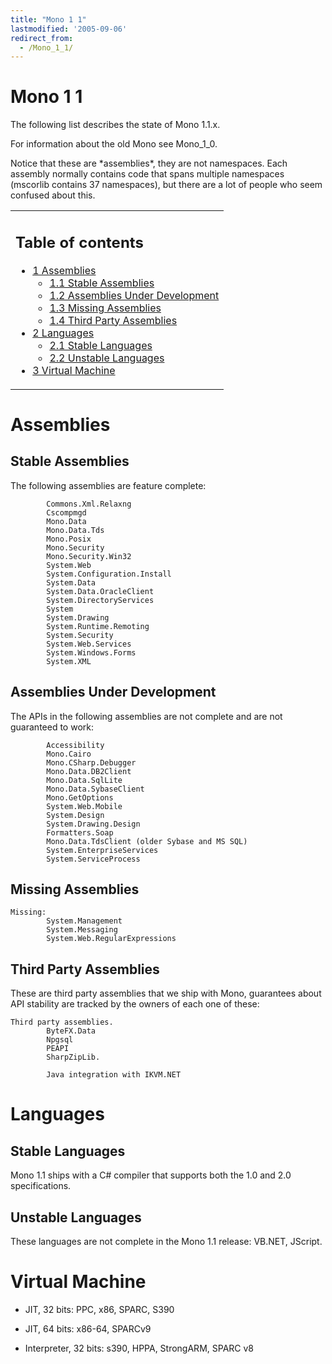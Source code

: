 ```yaml
---
title: "Mono 1 1"
lastmodified: '2005-09-06'
redirect_from:
  - /Mono_1_1/
---
```


Mono 1 1
========

The following list describes the state of Mono 1.1.x.

For information about the old Mono see Mono\_1\_0.

Notice that these are \*assemblies\*, they are not namespaces. Each assembly normally contains code that spans multiple namespaces (mscorlib contains 37 namespaces), but there are a lot of people who seem confused about this.

<table>
<col width="100%" />
<tbody>
<tr class="odd">
<td align="left"><h2>Table of contents</h2>
<ul>
<li><a href="#assemblies">1 Assemblies</a>
<ul>
<li><a href="#stable-assemblies">1.1 Stable Assemblies</a></li>
<li><a href="#assemblies-under-development">1.2 Assemblies Under Development</a></li>
<li><a href="#missing-assemblies">1.3 Missing Assemblies</a></li>
<li><a href="#third-party-assemblies">1.4 Third Party Assemblies</a></li>
</ul></li>
<li><a href="#languages">2 Languages</a>
<ul>
<li><a href="#stable-languages">2.1 Stable Languages</a></li>
<li><a href="#unstable-languages">2.2 Unstable Languages</a></li>
</ul></li>
<li><a href="#virtual-machine">3 Virtual Machine</a></li>
</ul></td>
</tr>
</tbody>
</table>

Assemblies
==========

Stable Assemblies
-----------------

The following assemblies are feature complete:

            Commons.Xml.Relaxng
            Cscompmgd
            Mono.Data
            Mono.Data.Tds
            Mono.Posix
            Mono.Security
            Mono.Security.Win32
            System.Web
            System.Configuration.Install
            System.Data
            System.Data.OracleClient
            System.DirectoryServices
            System
            System.Drawing
            System.Runtime.Remoting
            System.Security
            System.Web.Services
            System.Windows.Forms
            System.XML

Assemblies Under Development
----------------------------

The APIs in the following assemblies are not complete and are not guaranteed to work:

            Accessibility
            Mono.Cairo
            Mono.CSharp.Debugger
            Mono.Data.DB2Client
            Mono.Data.SqlLite
            Mono.Data.SybaseClient
            Mono.GetOptions
            System.Web.Mobile
            System.Design
            System.Drawing.Design
            Formatters.Soap
            Mono.Data.TdsClient (older Sybase and MS SQL)
            System.EnterpriseServices
            System.ServiceProcess

Missing Assemblies
------------------

    Missing:
            System.Management
            System.Messaging
            System.Web.RegularExpressions

Third Party Assemblies
----------------------

These are third party assemblies that we ship with Mono, guarantees about API stability are tracked by the owners of each one of these:

    Third party assemblies.
            ByteFX.Data
            Npgsql
            PEAPI
            SharpZipLib.

            Java integration with IKVM.NET

Languages
=========

Stable Languages
----------------

Mono 1.1 ships with a C\# compiler that supports both the 1.0 and 2.0 specifications.

Unstable Languages
------------------

These languages are not complete in the Mono 1.1 release: VB.NET, JScript.

Virtual Machine
===============

-   JIT, 32 bits: PPC, x86, SPARC, S390

-   JIT, 64 bits: x86-64, SPARCv9

-   Interpreter, 32 bits: s390, HPPA, StrongARM, SPARC v8


